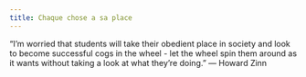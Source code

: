 ```yaml
---
title: Chaque chose a sa place
---
```


“I’m worried that students will take their obedient place in society and look
to become successful cogs in the wheel - let the wheel spin them around as it
wants without taking a look at what they’re doing.” — Howard Zinn

